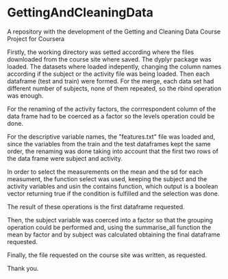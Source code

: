 # GettingAndCleaningData
A repository with the development of the Getting and Cleaning Data Course Project for Coursera

Firstly, the working directory was setted according where the files downloaded from the course site where saved.
The dyplyr package was loaded.
The datasets where loaded indepently, changing the column names according if the subject or the activity file was being loaded. Then each dataframe (test and train) were formed. 
For the merge, each data set had different number of subjects, none of them repeated, so the rbind operation was enough. 

For the renaming of the activity factors, the corrrespondent column of the data frame had to be coerced as a factor so the levels operation could be done. 

For the descriptive variable names, the "features.txt" file was loaded and, since the variables from the train and the test dataframes kept the same order, the renaming was done taking into account that the first two rows of the data frame were subject and activity.

In order to select the measurements on the mean and the sd for each measument, the function select was used, keeping the subject and the activity variables and usin the contains function, which output is a boolean vector returning true if the condition is fulfilled and the selection was done. 

The result of these operations is the first dataframe requested.

Then, the subject variable was coerced into a factor so that the grouping operation could be performed and, using the summarise_all function the mean by factor and by subject was calculated obtaining the final dataframe requested.

Finally, the file requested on the course site was written, as requested. 

Thank you. 
